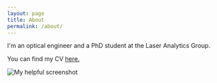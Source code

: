 ```yaml
---
layout: page
title: About
permalink: /about/
---
```


I'm an optical engineer and a PhD student at the Laser Analytics Group.

You can find my CV [here.]({{site.baseurl}}/files/Vallejo-Ramirez,Pedro_resume_Jan2019.pdf)


![My helpful screenshot]({{site.baseurl}}/files/PPVRHeadshot2.jpg)
